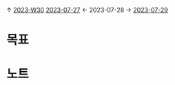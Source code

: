 
↑ [2023-W30](2023-W30.md)
[2023-07-27](2023-07-27.md) ← 2023-07-28 → [2023-07-29](2023-07-29.md)


# 목표



# 노트




